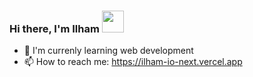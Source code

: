 ### Hi there, I'm Ilham <img src="https://media.giphy.com/media/hvRJCLFzcasrR4ia7z/giphy.gif" width="35">

<!--
**IlhamPrabaswara/IlhamPrabaswara** is a ✨ _special_ ✨ repository because its `README.md` (this file) appears on your GitHub profile.

Here are some ideas to get you started:

- 🔭 I’m currently working on ...
- 🌱 I’m currently learning ...
- 👯 I’m looking to collaborate on ...
- 🤔 I’m looking for help with ...
- 💬 Ask me about ...
- 📫 How to reach me: ...
- 😄 Pronouns: ...
- ⚡ Fun fact: ...
-->

- 🌱 I'm currenly learning web development
- 📫 How to reach me: https://ilham-io-next.vercel.app
